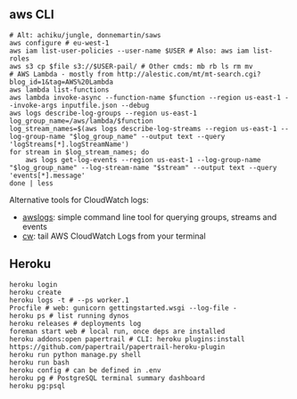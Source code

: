 ## aws CLI

    # Alt: achiku/jungle, donnemartin/saws
    aws configure # eu-west-1
    aws iam list-user-policies --user-name $USER # Also: aws iam list-roles
    aws s3 cp $file s3://$USER-pail/ # Other cmds: mb rb ls rm mv
    # AWS Lambda - mostly from http://alestic.com/mt/mt-search.cgi?blog_id=1&tag=AWS%20Lambda
    aws lambda list-functions
    aws lambda invoke-async --function-name $function --region us-east-1 --invoke-args inputfile.json --debug
    aws logs describe-log-groups --region us-east-1
    log_group_name=/aws/lambda/$function
    log_stream_names=$(aws logs describe-log-streams --region us-east-1 --log-group-name "$log_group_name" --output text --query 'logStreams[*].logStreamName')
    for stream in $log_stream_names; do
        aws logs get-log-events --region us-east-1 --log-group-name "$log_group_name" --log-stream-name "$stream" --output text --query 'events[*].message'
    done | less

Alternative tools for CloudWatch logs:

* [awslogs](https://github.com/jorgebastida/awslogs): simple command line tool for querying groups, streams and events
* [cw](https://github.com/lucagrulla/cw): tail AWS CloudWatch Logs from your terminal

## Heroku

    heroku login
    heroku create
    heroku logs -t # --ps worker.1
    Procfile # web: gunicorn gettingstarted.wsgi --log-file -
    heroku ps # list running dynos
    heroku releases # deployments log
    foreman start web # local run, once deps are installed
    heroku addons:open papertrail # CLI: heroku plugins:install https://github.com/papertrail/papertrail-heroku-plugin
    heroku run python manage.py shell
    heroku run bash
    heroku config # can be defined in .env
    heroku pg # PostgreSQL terminal summary dashboard
    heroku pg:psql

